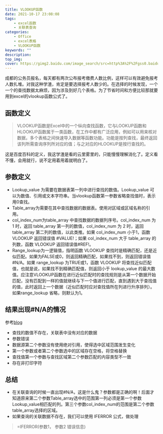 ```yaml
---
title: VLOOKUP函数
date: 2021-10-17 23:08:08
tags:
    - excel函数
    - 关联表查询
categories:
    - Office
    - excel表格
    - VLOOKUP函数
keywords: ""
description:
top_img: 
cover: https://gimg2.baidu.com/image_search/src=http%3A%2F%2Fgss0.baidu.com%2F-vo3dSag_xI4khGko9WTAnF6hhy%2Fzhidao%2Fwh%253D450%252C600%2Fsign%3D5330c8e1d009b3deebeaec6cf98f40b7%2F3b87e950352ac65c154609fafaf2b21192138af3.jpg&refer=http%3A%2F%2Fgss0.baidu.com&app=2002&size=f9999,10000&q=a80&n=0&g=0n&fmt=jpeg?sec=1638096673&t=c0dac2e286046202bd9c5d0f14db1d8f
---
```

成都的公务员报名，每天都有两次公布报考缴费人数比例，这样可以有效避免报考人数扎堆。对我这种学渣，肯定是要选择报考人数少的。在选择的时候发现，一个一个的查找数据太麻烦，因为涉及到好几个表格。为了节省时间和方便比较那就要用到excel的vlookup函数公式了。

## 函数定义

> VLOOKUP函数是Excel中的一个纵向查找函数，它与LOOKUP函数和HLOOKUP函数属于一类函数，在工作中都有广泛应用，例如可以用来核对数据，多个表格之间快速导入数据等函数功能。功能是按列查找，最终返回该列所需查询序列所对应的值；与之对应的HLOOKUP是按行查找的。

这是百度百科的定义，我这学渣是看的云里雾里的，只能慢慢理解消化了。定义看不懂，会用就行，说不定用着用着就明白了。

## 参数定义

* Lookup_value 为需要在数据表第一列中进行查找的数值。Lookup_value 可以为数值、引用或文本字符串。当vlookup函数第一参数省略查找值时，表示用0查找。
* Table_array为需要在其中查找数据的数据表。使用对区域或区域名称的引用。
* col_index_num为table_array 中查找数据的数据列序号。col_index_num 为 1 时，返回 table_array 第一列的数值，col_index_num 为 2 时，返回 table_array 第二列的数值，以此类推。如果 col_index_num 小于1，函数 VLOOKUP 返回错误值 #VALUE!；如果 col_index_num 大于 table_array 的列数，函数 VLOOKUP 返回错误值#REF!。
* Range_lookup为一逻辑值，指明函数 VLOOKUP 查找时是精确匹配，还是近似匹配。如果为FALSE或0，则返回精确匹配，如果找不到，则返回错误值 #N/A。如果 range_lookup 为TRUE或1，函数 VLOOKUP 将查找近似匹配值，也就是说，如果找不到精确匹配值，则返回小于 lookup_value 的最大数值。应注意VLOOKUP函数在进行近似匹配时的查找规则是从第一个数据开始匹配，没有匹配到一样的值就继续与下一个值进行匹配，直到遇到大于查找值的值，此时返回上一个数据（近似匹配时应对查找值所在列进行升序排列）。如果range_lookup 省略，则默认为1。

## 结果出现#N/A的情况
参考[blog](http://www.360doc.com/content/19/1205/20/66005516_877693931.shtml)
* 查找的数值不存在，关联表中没有对应的数据
* 参数错误
* 数据源第二个参数没有使用绝对引用，使得选中区域范围发生变化
* 第一个参数或者第二个参数选中的区域存在空格，将空格替换
* 查找值第一个参数与查找区域第二个参数匹配的内容类型不一致
* 存在非打印字符


## 总结
* 在关联查询的时候一直出现#N/A，这是什么鬼？参数都是正确的啊！后面才知道原来第二个参数Table_array选中的范围第一列必须是第一个参数Lookup_value相匹配的列。第三个参数col_index_num的范围是第二个参数table_array选择的区域。
* 如果查询的关联数据不存在，我们可以使用 IFERROR 公式，做处理
> =IFERROR(参数1， 参数2 错误信息)
